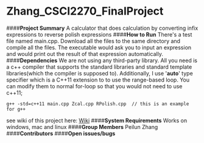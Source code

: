 # Zhang_CSCI2270_FinalProject
####**Project	Summary**
A calculator that does calculation by converting infix expressions to reverse polish expressions
####**How	to	Run**
There's a test file named main.cpp. Download all the files to the same directory and compile all the files.
The executable would ask you to input an expression and would print out the result of that expression automatically.
####**Dependencies**
We are not using any third-party library. All you need is a c++ compiler that supports the standard libraries and standard template libraries(which the compiler is supposed to). Additionally, I use '**auto**' type specifier which is a C++11 extension to to use the range-based loop. You can modify them to normal for-loop so that you would not need to use c++11;


    g++ -std=c++11 main.cpp Zcal.cpp RPolish.cpp  // this is an example for g++
    
    
see wiki of this project here: [Wiki](https://github.com/Pezhin/Zhang_CSCI2270_FinalProject/wiki)
####**System	Requirements**
Works on windows, mac and linux
####**Group	Members**
Peilun Zhang
####**Contributors**
####**Open	issues/bugs**


